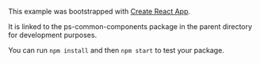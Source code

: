 This example was bootstrapped with [Create React App](https://github.com/facebook/create-react-app).

It is linked to the ps-common-components package in the parent directory for development purposes.

You can run `npm install` and then `npm start` to test your package.
